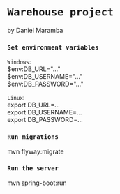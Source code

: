 # `Warehouse project`
by Daniel Maramba

### `Set environment variables`

`Windows`: \
$env:DB_URL="..." \
$env:DB_USERNAME="..." \
$env:DB_PASSWORD="..."

`Linux`: \
export DB_URL=... \
export DB_USERNAME=... \
export DB_PASSWORD=...

### `Run migrations`

mvn flyway:migrate

### `Run the server`

mvn spring-boot:run
